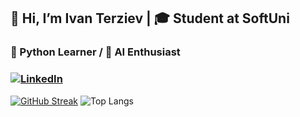 ## 👋 Hi, I’m Ivan Terziev | 🎓 Student at SoftUni

### 🐍 Python Learner / 🤖 AI Enthusiast
### [![LinkedIn](https://img.shields.io/badge/LinkedIn-0077B5?style=flat-square&logo=linkedin&logoColor=white)](https://www.linkedin.com/in/ivan-terziev-dev/)

[![GitHub Streak](https://streak-stats.demolab.com/?user=IvanDTerziev)](https://git.io/streak-stats)
![Top Langs](https://github-readme-stats.vercel.app/api/top-langs/?username=IvanDTerziev&layout=compact)
